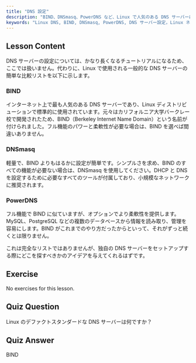 ```yaml
---
title: "DNS 設定"
description: "BIND、DNSmasq、PowerDNS など、Linux で人気のある DNS サーバーについて学びましょう。この初心者向けのガイドで、ネットワーク設定に最適な DNS サーバーを見つけてください。"
keywords: "Linux DNS, BIND, DNSmasq, PowerDNS, DNS サーバー設定，Linux ネットワーキング，DNS チュートリアル，初心者"
---
```


## Lesson Content

DNS サーバーの設定については、かなり長くなるチュートリアルになるため、ここでは扱いません。代わりに、Linux で使用される一般的な DNS サーバーの簡単な比較リストを以下に示します。

### BIND

インターネット上で最も人気のある DNS サーバーであり、Linux ディストリビューションで標準的に使用されています。元々はカリフォルニア大学バークレー校で開発されたため、BIND（Berkeley Internet Name Domain）という名前が付けられました。フル機能のパワーと柔軟性が必要な場合は、BIND を選べば間違いありません。

### DNSmasq

軽量で、BIND よりもはるかに設定が簡単です。シンプルさを求め、BIND のすべての機能が必要ない場合は、DNSmasq を使用してください。DHCP と DNS を設定するために必要なすべてのツールが付属しており、小規模なネットワークに推奨されます。

### PowerDNS

フル機能で BIND に似ていますが、オプションでより柔軟性を提供します。MySQL、PostgreSQL などの複数のデータベースから情報を読み取り、管理を容易にします。BIND がこれまでのやり方だったからといって、それがずっと続くとは限りません。

これは完全なリストではありませんが、独自の DNS サーバーをセットアップする際にどこを探すべきかのアイデアを与えてくれるはずです。

## Exercise

No exercises for this lesson.

## Quiz Question

Linux のデファクトスタンダードな DNS サーバーは何ですか？

## Quiz Answer

BIND
